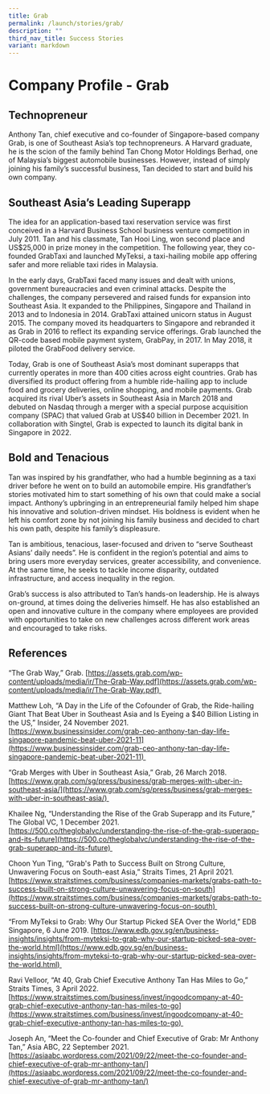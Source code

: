 ```yaml
---
title: Grab
permalink: /launch/stories/grab/
description: ""
third_nav_title: Success Stories
variant: markdown
---
```

# Company Profile - Grab 

## Technopreneur 

Anthony Tan, chief executive and co-founder of Singapore-based company Grab, is one of Southeast Asia’s top technopreneurs. A Harvard graduate, he is the scion of the family behind Tan Chong Motor Holdings Berhad, one of Malaysia’s biggest automobile businesses. However, instead of simply joining his family’s successful business, Tan decided to start and build his own company.  

## Southeast Asia’s Leading Superapp 

The idea for an application-based taxi reservation service was first conceived in a Harvard Business School business venture competition in July 2011. Tan and his classmate, Tan Hooi Ling, won second place and US$25,000 in prize money in the competition. The following year, they co-founded GrabTaxi and launched MyTeksi, a taxi-hailing mobile app offering safer and more reliable taxi rides in Malaysia.   

In the early days, GrabTaxi faced many issues and dealt with unions, government bureaucracies and even criminal attacks. Despite the challenges, the company persevered and raised funds for expansion into Southeast Asia. It expanded to the Philippines, Singapore and Thailand in 2013 and to Indonesia in 2014. GrabTaxi attained unicorn status in August 2015. The company moved its headquarters to Singapore and rebranded it as Grab in 2016 to reflect its expanding service offerings. Grab launched the QR-code based mobile payment system, GrabPay, in 2017. In May 2018, it piloted the GrabFood delivery service.  

Today, Grab is one of Southeast Asia’s most dominant superapps that currently operates in more than 400 cities across eight countries. Grab has diversified its product offering from a humble ride-hailing app to include food and grocery deliveries, online shopping, and mobile payments. Grab acquired its rival Uber’s assets in Southeast Asia in March 2018 and debuted on Nasdaq through a merger with a special purpose acquisition company (SPAC) that valued Grab at US$40 billion in December 2021. In collaboration with Singtel, Grab is expected to launch its digital bank in Singapore in 2022. 

## Bold and Tenacious 

Tan was inspired by his grandfather, who had a humble beginning as a taxi driver before he went on to build an automobile empire. His grandfather’s stories motivated him to start something of his own that could make a social impact. Anthony’s upbringing in an entrepreneurial family helped him shape his innovative and solution-driven mindset. His boldness is evident when he left his comfort zone by not joining his family business and decided to chart his own path, despite his family’s displeasure. 

Tan is ambitious, tenacious, laser-focused and driven to “serve Southeast Asians’ daily needs”. He is confident in the region’s potential and aims to bring users more everyday services, greater accessibility, and convenience. At the same time, he seeks to tackle income disparity, outdated infrastructure, and access inequality in the region.  

Grab’s success is also attributed to Tan’s hands-on leadership. He is always on-ground, at times doing the deliveries himself. He has also established an open and innovative culture in the company where employees are provided with opportunities to take on new challenges across different work areas and encouraged to take risks.  

## References 

“The Grab Way,” Grab. [https://assets.grab.com/wp-content/uploads/media/ir/The-Grab-Way.pdf](https://assets.grab.com/wp-content/uploads/media/ir/The-Grab-Way.pdf) 

Matthew Loh, “A Day in the Life of the Cofounder of Grab, the Ride-hailing Giant That Beat Uber in Southeast Asia and Is Eyeing a $40 Billion Listing in the US,” Insider, 24 November 2021. [https://www.businessinsider.com/grab-ceo-anthony-tan-day-life-singapore-pandemic-beat-uber-2021-11](https://www.businessinsider.com/grab-ceo-anthony-tan-day-life-singapore-pandemic-beat-uber-2021-11) 

“Grab Merges with Uber in Southeast Asia,” Grab, 26 March 2018. [https://www.grab.com/sg/press/business/grab-merges-with-uber-in-southeast-asia/](https://www.grab.com/sg/press/business/grab-merges-with-uber-in-southeast-asia/) 

Khailee Ng, “Understanding the Rise of the Grab Superapp and its Future,” The Global VC, 1 December 2021. [https://500.co/theglobalvc/understanding-the-rise-of-the-grab-superapp-and-its-future](https://500.co/theglobalvc/understanding-the-rise-of-the-grab-superapp-and-its-future) 

Choon Yun Ting, “Grab's Path to Success Built on Strong Culture, Unwavering Focus on South-east Asia,” Straits Times, 21 April 2021. [https://www.straitstimes.com/business/companies-markets/grabs-path-to-success-built-on-strong-culture-unwavering-focus-on-south](https://www.straitstimes.com/business/companies-markets/grabs-path-to-success-built-on-strong-culture-unwavering-focus-on-south) 

“From MyTeksi to Grab: Why Our Startup Picked SEA Over the World,” EDB Singapore, 6 June 2019. [https://www.edb.gov.sg/en/business-insights/insights/from-myteksi-to-grab-why-our-startup-picked-sea-over-the-world.html](https://www.edb.gov.sg/en/business-insights/insights/from-myteksi-to-grab-why-our-startup-picked-sea-over-the-world.html) 


Ravi Velloor, “At 40, Grab Chief Executive Anthony Tan Has Miles to Go,” Straits Times, 3 April 2022. [https://www.straitstimes.com/business/invest/ingoodcompany-at-40-grab-chief-executive-anthony-tan-has-miles-to-go](https://www.straitstimes.com/business/invest/ingoodcompany-at-40-grab-chief-executive-anthony-tan-has-miles-to-go) 

Joseph An, “Meet the Co-founder and Chief Executive of Grab: Mr Anthony Tan,” Asia ABC, 22 September 2021. [https://asiaabc.wordpress.com/2021/09/22/meet-the-co-founder-and-chief-executive-of-grab-mr-anthony-tan/](https://asiaabc.wordpress.com/2021/09/22/meet-the-co-founder-and-chief-executive-of-grab-mr-anthony-tan/)